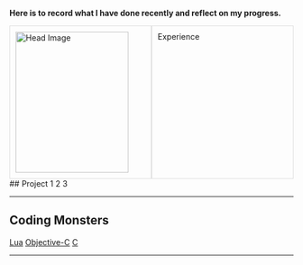 **Here is to record what I have done recently and reflect on my progress.**



<div style="display: flex; gap: 0px;">
  <div style="flex: 1; border: 1px solid #ddd; padding: 10px;">
    <img src="https://github.com/stevenbubu/Archives/6ee9e6076eff1dd73be0938a1a734495.jpg" alt="Head Image" width=200 height=250" />
    
  </div>
  <div style="flex: 1; border: 1px solid #ddd; padding: 10px;">
    Experience
    
  </div>
</div>
<!-- ![Head Image]({{ "https://github.com/stevenbubu/Archives/6ee9e6076eff1dd73be0938a1a734495.jpg" | relative_url }})
https://github.com/stevenbubu/Archives/6ee9e6076eff1dd73be0938a1a734495.jpg -->
## Project
1
2
3

- - -
## Coding Monsters

[Lua](https://hackmd.io/@RFmjxcNAR4qh4i-ie-w4RA/Sk__ne9Sgl)
[Objective-C](https://hackmd.io/@RFmjxcNAR4qh4i-ie-w4RA/r1qreZcSgx)
[C](https://hackmd.io/@RFmjxcNAR4qh4i-ie-w4RA/HJ2UeW5rle)

- - -
